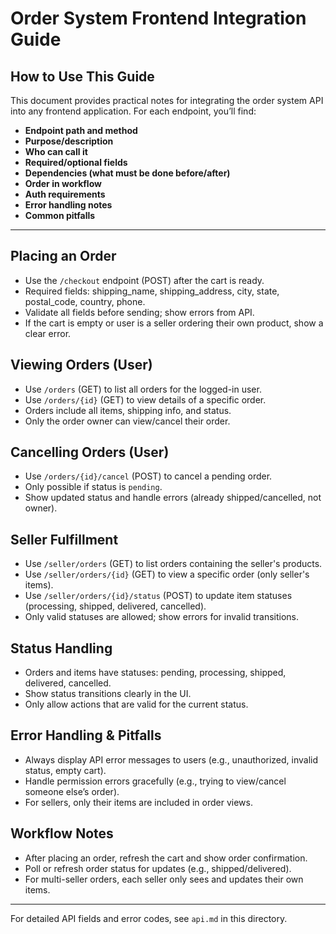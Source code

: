 # Order System Frontend Integration Guide

## How to Use This Guide
This document provides practical notes for integrating the order system API into any frontend application. For each endpoint, you’ll find:
- **Endpoint path and method**
- **Purpose/description**
- **Who can call it**
- **Required/optional fields**
- **Dependencies (what must be done before/after)**
- **Order in workflow**
- **Auth requirements**
- **Error handling notes**
- **Common pitfalls**

---

## Placing an Order
- Use the `/checkout` endpoint (POST) after the cart is ready.
- Required fields: shipping_name, shipping_address, city, state, postal_code, country, phone.
- Validate all fields before sending; show errors from API.
- If the cart is empty or user is a seller ordering their own product, show a clear error.

## Viewing Orders (User)
- Use `/orders` (GET) to list all orders for the logged-in user.
- Use `/orders/{id}` (GET) to view details of a specific order.
- Orders include all items, shipping info, and status.
- Only the order owner can view/cancel their order.

## Cancelling Orders (User)
- Use `/orders/{id}/cancel` (POST) to cancel a pending order.
- Only possible if status is `pending`.
- Show updated status and handle errors (already shipped/cancelled, not owner).

## Seller Fulfillment
- Use `/seller/orders` (GET) to list orders containing the seller's products.
- Use `/seller/orders/{id}` (GET) to view a specific order (only seller's items).
- Use `/seller/orders/{id}/status` (POST) to update item statuses (processing, shipped, delivered, cancelled).
- Only valid statuses are allowed; show errors for invalid transitions.

## Status Handling
- Orders and items have statuses: pending, processing, shipped, delivered, cancelled.
- Show status transitions clearly in the UI.
- Only allow actions that are valid for the current status.

## Error Handling & Pitfalls
- Always display API error messages to users (e.g., unauthorized, invalid status, empty cart).
- Handle permission errors gracefully (e.g., trying to view/cancel someone else’s order).
- For sellers, only their items are included in order views.

## Workflow Notes
- After placing an order, refresh the cart and show order confirmation.
- Poll or refresh order status for updates (e.g., shipped/delivered).
- For multi-seller orders, each seller only sees and updates their own items.

---

For detailed API fields and error codes, see `api.md` in this directory. 